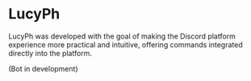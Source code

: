 # LucyPh
LucyPh was developed with the goal of making the Discord platform experience more practical and intuitive, offering commands integrated directly into the platform.  

(Bot in development)
